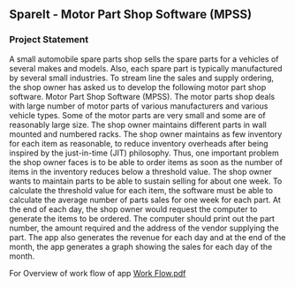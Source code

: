 ## **SpareIt - Motor Part Shop Software (MPSS)**
### **Project Statement**
A small automobile spare parts shop sells the spare parts for a vehicles of several makes and models. Also, each spare part is typically manufactured by several small industries. To stream line the sales and supply ordering, the shop owner has asked us to develop the following motor part shop software.
Motor Part Shop Software (MPSS). The motor parts shop deals with large number of motor parts of various manufacturers and various vehicle types. Some of the motor parts are very small and some are of reasonably large size. The shop owner maintains different parts in wall mounted and numbered racks.
The shop owner maintains as few inventory for each item as reasonable, to reduce inventory overheads after being inspired by the just-in-time (JIT) philosophy. Thus, one important problem the shop owner faces is to be able to order items as soon as the number of items in the inventory reduces below a threshold value. The shop owner wants to maintain parts to be able to sustain selling for about one week. To calculate the threshold value for each item, the software must be able to calculate the average number of parts sales for one week for each part. At the end of each day, the shop owner would request the computer to generate the items to be ordered. The
computer should print out the part number, the amount required and the address of the vendor supplying the part.
The app also generates the revenue for each day and at the end of the month, the app generates a graph showing the sales for each day of the month.

For Overview of work flow of app 
[Work Flow.pdf](https://github.com/KasinaDheeraj/SpareIt/files/9195366/Work.Flow.pdf)
